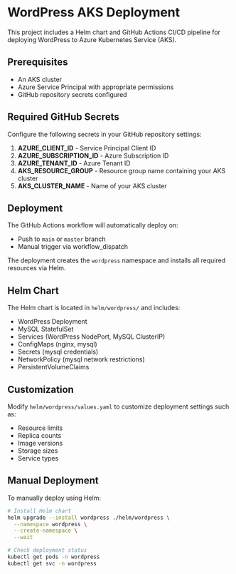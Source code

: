 # WordPress AKS Deployment

This project includes a Helm chart and GitHub Actions CI/CD pipeline for deploying WordPress to Azure Kubernetes Service (AKS).

## Prerequisites

- An AKS cluster
- Azure Service Principal with appropriate permissions
- GitHub repository secrets configured

## Required GitHub Secrets

Configure the following secrets in your GitHub repository settings:

1. **AZURE_CLIENT_ID** - Service Principal Client ID
2. **AZURE_SUBSCRIPTION_ID** - Azure Subscription ID
3. **AZURE_TENANT_ID** - Azure Tenant ID
4. **AKS_RESOURCE_GROUP** - Resource group name containing your AKS cluster
5. **AKS_CLUSTER_NAME** - Name of your AKS cluster

## Deployment

The GitHub Actions workflow will automatically deploy on:
- Push to `main` or `master` branch
- Manual trigger via workflow_dispatch

The deployment creates the `wordpress` namespace and installs all required resources via Helm.

## Helm Chart

The Helm chart is located in `helm/wordpress/` and includes:

- WordPress Deployment
- MySQL StatefulSet
- Services (WordPress NodePort, MySQL ClusterIP)
- ConfigMaps (nginx, mysql)
- Secrets (mysql credentials)
- NetworkPolicy (mysql network restrictions)
- PersistentVolumeClaims

## Customization

Modify `helm/wordpress/values.yaml` to customize deployment settings such as:
- Resource limits
- Replica counts
- Image versions
- Storage sizes
- Service types

## Manual Deployment

To manually deploy using Helm:

```bash
# Install Helm chart
helm upgrade --install wordpress ./helm/wordpress \
  --namespace wordpress \
  --create-namespace \
  --wait

# Check deployment status
kubectl get pods -n wordpress
kubectl get svc -n wordpress
```

